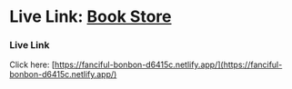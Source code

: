 # Live Link: [Book Store](https://fanciful-bonbon-d6415c.netlify.app/)

### Live Link
Click here: [https://fanciful-bonbon-d6415c.netlify.app/](https://fanciful-bonbon-d6415c.netlify.app/)

